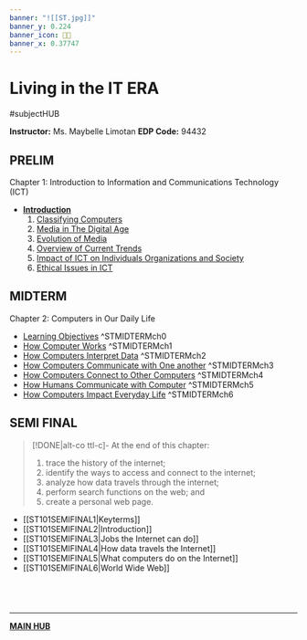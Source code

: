 ```yaml
---
banner: "![[ST.jpg]]"
banner_y: 0.224
banner_icon: 🧑‍💼
banner_x: 0.37747
---
```

# Living in the IT ERA
#subjectHUB

**Instructor:** Ms. Maybelle Limotan
**EDP Code:** 94432

## PRELIM
Chapter 1: Introduction to Information and Communications Technology (ICT)
- **[Introduction](STintro.md)**
	1. [Classifying Computers](STPrelimCh1.md)
	2. [Media in The Digital Age](STPrelimCh2.md)
	3. [Evolution of Media](STPrelimCh3.md)
	4. [Overview of Current Trends](STPrelimCh4.md)
	5. [Impact of ICT on Individuals Organizations and Society](STPrelimCh5.md)
	6. [Ethical Issues in ICT](STPrelimCh6.md)

## MIDTERM
Chapter 2: Computers in Our Daily Life
- [Learning Objectives](ST101MIDTERMobjectives.md) ^STMIDTERMch0
- [How Computer Works](ST101MIDTERM01.md) ^STMIDTERMch1
- [How Computers Interpret Data](ST101MIDTERM02.md) ^STMIDTERMch2
- [How Computers Communicate with One another](ST101MIDTERM03.md) ^STMIDTERMch3
- [How Computers Connect to Other Computers](ST101MIDTERM04.md) ^STMIDTERMch4
- [How Humans Communicate with Computer](ST101MIDTERM05.md) ^STMIDTERMch5
- [How Computers Impact Everyday Life](ST101MIDTERM06.md) ^STMIDTERMch6

## SEMI FINAL
>[!DONE|alt-co ttl-c]- At the end of this chapter:
>1. trace the history of the internet;
>2. identify the ways to access and connect to the internet;
>3. analyze how data travels through the internet;
>4. perform search functions on the web; and
>5. create a personal web page.

- [[ST101SEMIFINAL1|Keyterms]]
- [[ST101SEMIFINAL2|Introduction]]
- [[ST101SEMIFINAL3|Jobs the Internet can do]]
- [[ST101SEMIFINAL4|How data travels the Internet]]
- [[ST101SEMIFINAL5|What computers do on the Internet]]
- [[ST101SEMIFINAL6|World Wide Web]]

# 

<br>

---
**[MAIN HUB](MAIN-BSIT.md)**